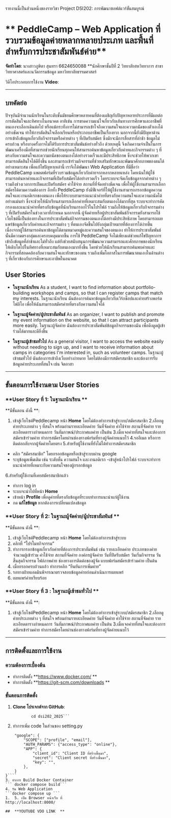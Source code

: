 รายงานนี้เป็นส่วนหนึ่งของรายวิชา Project DSI202: การพัฒนาซอฟต์แวร์ขั้นสมบูรณ์

#  ** PeddleCamp – Web Application ที่รวบรวมข้อมูลค่ายหลากหลายประเภท และพื้นที่สำหรับการประชาสัมพันธ์ค่าย**

**จัดทำโดย**: นางสาวภูษิตา สุนทรา 6624650088 
**นักศึกษาชั้นปีที่ 2 วิทยาลัยสหวิทยาการ สาขาวิทยาศาสตร์และนวัตกรรมข้อมูล มหาวิทยาลัยธรรมศาสตร์

วิดีโอประกอบการใช้งาน
**Video**: 

---

## **บทคัดย่อ**

ปัจจุบันมีจำนวนนักเรียนในระดับชั้นมัธยมศึกษาหลายคนที่ต้องเผชิญกับปัญหาหลายประการที่มีผลต่อการตัดสินใจและทิศทางในอนาคต อาทิเช่น การขาดความแน่ใจเกี่ยวกับเส้นทางการศึกษาและอาชีพที่ตนเองจะเลือกเดินต่อไป หรือแม้กระทั่งการไม่สามารถเข้าใจถึงความสนใจและความถนัดของตัวเองได้อย่างชัดเจน ทำให้การตัดสินใจเลือกเรียนหรือประกอบอาชีพเป็นเรื่องยาก นอกจากนี้ยังมีปัญหาด้านการเข้าถึงข้อมูลเกี่ยวกับกิจกรรมหรือค่ายต่าง ๆ ที่เปิดรับสมัคร ซึ่งมักจะมีการสื่อสารที่ล่าช้า ข้อมูลไม่ครบถ้วน หรือบางครั้งอาจไม่ได้รับการประชาสัมพันธ์อย่างทั่วถึง
ด้วยเหตุนี้ จึงเกิดความจำเป็นในการพัฒนาเครื่องมือที่สามารถช่วยนักเรียนทุกคนให้สามารถค้นหาข้อมูลเกี่ยวกับค่ายและกิจกรรมต่าง ๆ ที่ตรงกับความสนใจและความถนัดของตนเองได้อย่างรวดเร็วและมีประสิทธิภาพ ซึ่งจะช่วยให้พวกเขาสามารถตัดสินใจได้ดียิ่งขึ้น และสามารถเข้าร่วมกิจกรรมที่ช่วยเสริมทักษะและพัฒนาศักยภาพของตนได้อย่างเหมาะสม
เพื่อแก้ไขปัญหาเหล่านี้ เราจึงได้พัฒนา Web Application ที่มีชื่อว่า PeddleCamp แพลตฟอร์มที่รวบรวมข้อมูลเกี่ยวกับค่ายจากหลากหลายแหล่ง โดยเน้นให้ผู้ใช้สามารถค้นหาค่ายและกิจกรรมที่เปิดรับสมัครได้อย่างรวดเร็ว โดยระบบจะจัดเก็บข้อมูลจากค่ายต่าง ๆ รวมถึงช่วงเวลาการเปิดและปิดรับสมัคร ค่าใช้จ่าย สถานที่ที่จัดอย่างชัดเจน เพื่อให้ผู้ใช้งานสามารถเลือกสมัครได้ตามความต้องการ อีกทั้ง PeddleCamp ยังมีฟีเจอร์ที่ให้ผู้ใช้งานสามารถกรอกข้อมูลความสนใจและงานอดิเรกของตนเอง เพื่อให้ระบบสามารถแนะนำค่ายที่ตรงกับความสนใจและความถนัดได้อย่างแม่นยำ ซึ่งจะช่วยให้นักเรียนสามารถเลือกค่ายที่เหมาะสมกับตนเองได้มากที่สุด ระบบจะทำการคัดกรองและแนะนำค่ายที่ตรงกับข้อมูลที่นักเรียนกรอกไว้ในโปรไฟล์ รวมถึงให้ข้อมูลเกี่ยวกับกิจกรรมต่าง ๆ ที่เปิดรับสมัครในช่วงเวลาที่กำหนด นอกจากนี้ ผู้จัดค่ายหรือผู้ประชาสัมพันธ์กิจกรรมยังสามารถใช้เว็บไซต์นี้เป็นช่องทางในการประชาสัมพันธ์กิจกรรมของตนเองได้อย่างมีประสิทธิภาพ โดยสามารถเผยแพร่ข้อมูลเกี่ยวกับค่ายและกิจกรรมต่าง ๆ ที่ตนเองจัดขึ้นไปยังกลุ่มเป้าหมายที่ต้องการได้ง่ายขึ้น เนื่องจากผู้ใช้สามารถค้นหาข้อมูลได้ตามหมวดหมู่และความสนใจของตนเอง ทำให้การประชาสัมพันธ์นั้นมีความตรงกลุ่มและครอบคลุมมากขึ้น
การใช้ PeddleCamp จึงไม่เพียงแต่ช่วยแก้ไขปัญหาการเข้าถึงข้อมูลที่ล่าช้าและไม่ทั่วถึง แต่ยังช่วยสนับสนุนการพัฒนาความสามารถและศักยภาพของนักเรียนให้เติบโตไปในทิศทางที่เหมาะสมกับตนเองมากยิ่งขึ้น โดยช่วยให้นักเรียนสามารถค้นพบค่ายและกิจกรรมที่สอดคล้องกับความสนใจและทักษะของตน รวมถึงเพิ่มโอกาสในการพัฒนาตนเองในด้านต่าง ๆ ที่เกี่ยวข้องกับการศึกษาและอาชีพในอนาคต



##  **User Stories**

-	**ในฐานะนักเรียน**
As a student, I want to find information about portfolio-building workshops and camps, so that I can register camps that match my interests.
   ในฐานะนักเรียน ฉันต้องการค้นหาข้อมูลเกี่ยวกับเวิร์กช็อปและค่ายสร้างพอร์ตโฟลิโอ เพื่อให้ฉันสามารถสมัครค่ายที่ตรงกับความสนใจได้

-	**ในฐานะผู้จัดค่าย/ผู้ประชาสัมพันธ์**
As an organizer, I want to publish and promote my event information on the website, so that I can attract participants more easily.
ในฐานะผู้จัดค่าย ฉันต้องการประชาสัมพันธ์ข้อมูลกิจกรรมของฉัน เพื่อดึงดูดผู้เข้าร่วมได้มากและดียิ่งขึ้น

-	**ในฐานะผู้เข้าชมทั่วไป**
As a general visitor, I want to access the website easily without needing to sign up, and I want to receive information about camps in categories I'm interested in, such as volunteer camps.
ในฐานะผู้เข้าชมทั่วไป ฉันต้องการเข้าถึงเว็บอย่างง่ายดาย โดยไม่ต้องมีการสมัครสมาชิก และต้องการรับข้อมูลค่ายประเภทที่สนใจ เช่น จิตอาสา


---

##  **ขั้นตอนการใช้งานตาม User Stories**

###  **User Story ที่ 1: ในฐานะนักเรียน **
**มีขั้นตอน ดังนี้ **:
1. เข้าสู่เว็บไซต์Peddlecamp หน้า **Home** โดยไม่ต้องทำการเข้าสู่ระบบ/สมัครสมาชิก
2.เลือกดูค่ายประเภทต่าง ๆ ที่สนใจ พร้อมอ่านรายละเอียดค่าย วันที่จัดค่าย ค่าใช้จ่าย สถานที่จัดค่าย รายละเอียดตารางกำหนดการ วันสัมภาษณ์/ประกาศผลค่าย เป็นต้น
3.เมื่อเจอค่ายที่สนใจและต้องการสมัครเข้าร่วมค่าย ทำการสมัครโดยผ่านช่องทางฟอร์มที่ทางผู้จัดค่ายแนบไว้
4.รออีเมล หรือการติดต่อกลับจากผู้จัดค่ายโดยตรง
5.สำหรับผู้ใช้งานที่ยังไม่ได้ทำการสมัครสมาชิก
-  คลิก “สมัครสมาชิก” โดยกรอกข้อมูลหรือเข้าสู่ระบบผ่าน google
-  ระบุข้อมูลเพิ่มเติม เช่น ระดับชั้น ความสนใจ และงานอดิเรก
-เข้าสู่หน้าโปรไฟล์ ระบบจะทำการแนะนำค่ายที่เหมาะกับความสนใจของผู้กรอกข้อมูล


6.สำหรับผู้ใช้งานที่เคยสมัครสมาชิกแล้ว
- ทำการ log in
- ระบบจะนำไปที่หน้า **Home**
- เข้าหน้า **Profile** เพื่อดูค่ายที่ตรงกับข้อมูลที่ระบบทำการแนะนำแก่ผู้ใช้งาน
- กด **แก้ไขข้อมูล** หากต้องการเปลี่ยนแปลงข้อมูล

###  **User Story ที่ 2: ในฐานะผู้จัดค่าย/ผู้ประชาสัมพันธ์ **
**มีขั้นตอน ดังนี้ **:
1. เข้าสู่เว็บไซต์Peddlecamp หน้า **Home** โดยไม่ต้องทำการเข้าสู่ระบบ
2. คลิกที่ “โปรโมทกิจกรรม”
3. ทำการกรอกข้อมูลเกี่ยวกับค่ายที่ต้องการประชาสัมพันธ์ เช่น รายละเอียดค่าย ประเภทของค่าย จำนวนผู้เข้าร่วม ค่าใช้จ่าย สถานที่จัดค่าย องค์กรผู้จัดค่าย วันที่ปิดรับสมัคร วันเริ่มกิจกรรม วันสิ้นสุดกิจกรรม ไฟล์ภาพค่าย ช่องทางการติดต่อของผู้จัด แบบฟอร์มสมัครเข้าร่วมค่าย  เป็นต้น
4. เมื่อกรอกครบถ้วนแล้ว ทำการคลิก “ยืนยันการเพิ่มค่าย”
5. รอทางฝ่ายแอดมินพิจารณาตรวจสอบข้อมูลค่ายก่อนดำเนินการเผยแพร่
6. เผยแพร่ค่ายเรียบร้อย


###  **User Story ที่ 3 : ในฐานะผู้เข้าชมทั่วไป **
**มีขั้นตอน ดังนี้ **:
1. เข้าสู่เว็บไซต์Peddlecamp หน้า **Home** โดยไม่ต้องทำการเข้าสู่ระบบ/สมัครสมาชิก
2.เลือกดูค่ายประเภทต่าง ๆ ที่สนใจ พร้อมอ่านรายละเอียดค่าย วันที่จัดค่าย ค่าใช้จ่าย สถานที่จัดค่าย รายละเอียดตารางกำหนดการ วันสัมภาษณ์/ประกาศผลค่าย เป็นต้น
3.เมื่อเจอค่ายที่สนใจและต้องการสมัครเข้าร่วมค่าย ทำการสมัครโดยผ่านช่องทางฟอร์มที่ทางผู้จัดค่ายแนบไว้


---

##  **การติดตั้งและการใช้งาน**

###  **ความต้องการเบื้องต้น**

- ทำการติดตั้ง **https://www.docker.com/ **
- ทำการติดตั้ง **https://git-scm.com/downloads **

### **ขั้นตอนการติดตั้ง**

1. **Clone โปรเจกต์จาก GitHub**:
   ```https://github.com/bellochertam/dsi202_2025.git
           cd dsi202_2025```
2. ทำการเพิ่ม code ในส่วนของ setting.py
``` SOCIALACCOUNT_PROVIDERS = {
    "google": {
        "SCOPE": ["profile", "email"],
        "AUTH_PARAMS": {"access_type": "online"},
        "APP": {
            "client_id": "Client ID ที่สร้างขึ้นมา",
            "secret": "Client secret ที่สร้างขึ้นมา",
            "key": "",
        },
    }
}````
3. ทำการ Build Docker Container
``` docker compose build```
4. รัน Web Application
```docker compose up ```
1.	5. เปิด Browser หน้าเว็บ ที่
http://localhost:8000/

##  **YOUTUBE VDO LINK  **


